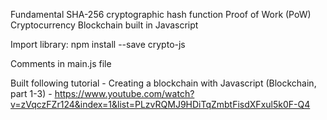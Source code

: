 Fundamental SHA-256 cryptographic hash function Proof of Work (PoW) Cryptocurrency Blockchain built in Javascript

Import library: 
npm install --save crypto-js

Comments in main.js file

Built following tutorial - Creating a blockchain with Javascript (Blockchain, part 1-3) - https://www.youtube.com/watch?v=zVqczFZr124&index=1&list=PLzvRQMJ9HDiTqZmbtFisdXFxul5k0F-Q4






